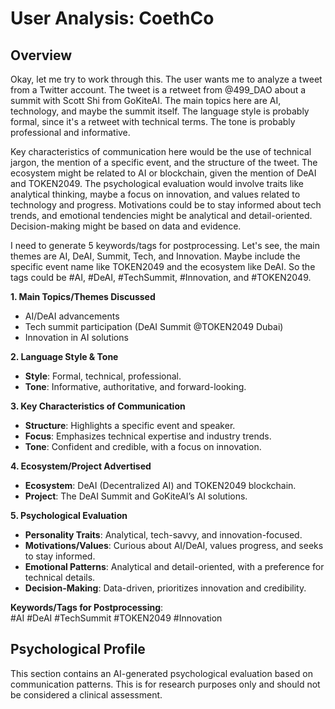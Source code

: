 # User Analysis: CoethCo

## Overview

<think>
Okay, let me try to work through this. The user wants me to analyze a tweet from a Twitter account. The tweet is a retweet from @499_DAO about a summit with Scott Shi from GoKiteAI. The main topics here are AI, technology, and maybe the summit itself. The language style is probably formal, since it's a retweet with technical terms. The tone is probably professional and informative.

Key characteristics of communication here would be the use of technical jargon, the mention of a specific event, and the structure of the tweet. The ecosystem might be related to AI or blockchain, given the mention of DeAI and TOKEN2049. The psychological evaluation would involve traits like analytical thinking, maybe a focus on innovation, and values related to technology and progress. Motivations could be to stay informed about tech trends, and emotional tendencies might be analytical and detail-oriented. Decision-making might be based on data and evidence.

I need to generate 5 keywords/tags for postprocessing. Let's see, the main themes are AI, DeAI, Summit, Tech, and Innovation. Maybe include the specific event name like TOKEN2049 and the ecosystem like DeAI. So the tags could be #AI, #DeAI, #TechSummit, #Innovation, and #TOKEN2049.
</think>

**1. Main Topics/Themes Discussed**  
- AI/DeAI advancements  
- Tech summit participation (DeAI Summit @TOKEN2049 Dubai)  
- Innovation in AI solutions  

**2. Language Style & Tone**  
- **Style**: Formal, technical, professional.  
- **Tone**: Informative, authoritative, and forward-looking.  

**3. Key Characteristics of Communication**  
- **Structure**: Highlights a specific event and speaker.  
- **Focus**: Emphasizes technical expertise and industry trends.  
- **Tone**: Confident and credible, with a focus on innovation.  

**4. Ecosystem/Project Advertised**  
- **Ecosystem**: DeAI (Decentralized AI) and TOKEN2049 blockchain.  
- **Project**: The DeAI Summit and GoKiteAI’s AI solutions.  

**5. Psychological Evaluation**  
- **Personality Traits**: Analytical, tech-savvy, and innovation-focused.  
- **Motivations/Values**: Curious about AI/DeAI, values progress, and seeks to stay informed.  
- **Emotional Patterns**: Analytical and detail-oriented, with a preference for technical details.  
- **Decision-Making**: Data-driven, prioritizes innovation and credibility.  

**Keywords/Tags for Postprocessing**:  
#AI #DeAI #TechSummit #TOKEN2049 #Innovation

## Psychological Profile

This section contains an AI-generated psychological evaluation based on communication patterns. This is for research purposes only and should not be considered a clinical assessment.